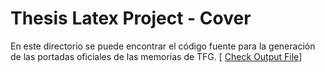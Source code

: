 # Thesis Latex Project - Cover

En este directorio se puede encontrar el código fuente para la generación de las portadas oficiales de las memorias de TFG. [ [Check Output File](https://github.com/davidcawork/TFG/raw/master/doc/thesis/portada-uah_eps-TFG/portada_uah_eps_TFG.pdf)]

  

